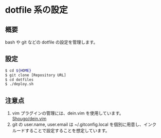 dotfile 系の設定
================

概要
----

bash や git などの dotfile の設定を管理します。

設定
----

```sh
$ cd ${HOME}
$ git clone [Repository URL]
$ cd dotfiles
$ ./deploy.sh
```

注意点
------

1. vim プラグインの管理には、dein.vim を使用しています。
[Shougo/dein.vim](https://github.com/Shougo/dein.vim)
1. git の user.name, user.email は ~/.gitconfig.local を個別に用意し、インクルードすることで設定することを想定しています。

